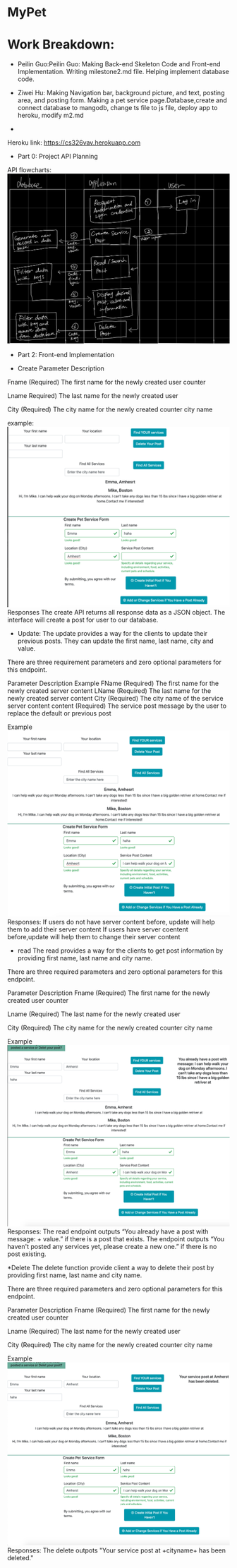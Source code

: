 # MyPet
# Work Breakdown:
* Peilin Guo:Peilin Guo: Making Back-end Skeleton Code and Front-end Implementation. Writing milestone2.md file. Helping implement database code.
* Ziwei Hu: Making Navigation bar, background picture, and text, posting area, and posting form. Making a pet service page.Database,create and connect database to mangodb, change ts file to js file, deploy app to heroku, modify m2.md

* 

Heroku link: https://cs326vav.herokuapp.com

* Part 0: Project API Planning

API flowcharts:
![](imgMilestone1/flowcharts.jpg)

* Part 2: Front-end Implementation

* Create 
Parameter
Description

Fname
(Required) The first name for the newly created user counter

Lname
Required) The last name for the newly created user


City
(Required) The city name for the newly created counter city name


example:
![](imgMilestone1/create.png)
Responses
The create API returns all response data as a JSON object. 
The interface will create a post for user to our database. 


* Update:
The update provides a way for the clients to update their previous posts. They can update the first name, last name, city and value.

There are three requirement parameters and zero optional parameters for this endpoint. 

Parameter
Description
Example
FName
(Required) The first name for the newly created server content
LName 
(Required) The last name for the newly created server content
City
(Required) The city name of the service server content
content 
(Required) The service post message by the user to replace the default or previous post


Example
![](imgMilestone1/update.png)
Responses:
If users do not have server content before, update will help them to add their server content 
If users have server coentent before,update will help them to change their server content




* read
The read  provides a way for the clients to get post information by providing first name, last name and city name.


There are three required parameters and zero optional parameters for this endpoint.

Parameter
Description
Fname
(Required) The first name for the newly created user counter

Lname
(Required) The last name for the newly created user

City
(Required) The city name for the newly created counter city name


Example
![](imgMilestone1/read.png)
Responses:
The read endpoint outputs “You already have a post with message: + value.” if there is a post that exists. The endpoint outputs “You haven't posted any services yet, please create a new one.” if there is no post existing.


*Delete
The delete function provide client a way to delete their post by providing first name, last name and city name.

There are three required parameters and zero optional parameters for this endpoint.

Parameter
Description
Fname
(Required) The first name for the newly created user counter

Lname
(Required) The last name for the newly created user

City
(Required) The city name for the newly created counter city name

Example
![](imgMilestone1/delete.png)
Responses:
The delete outpots "Your service post at +cityname+ has been deleted."





